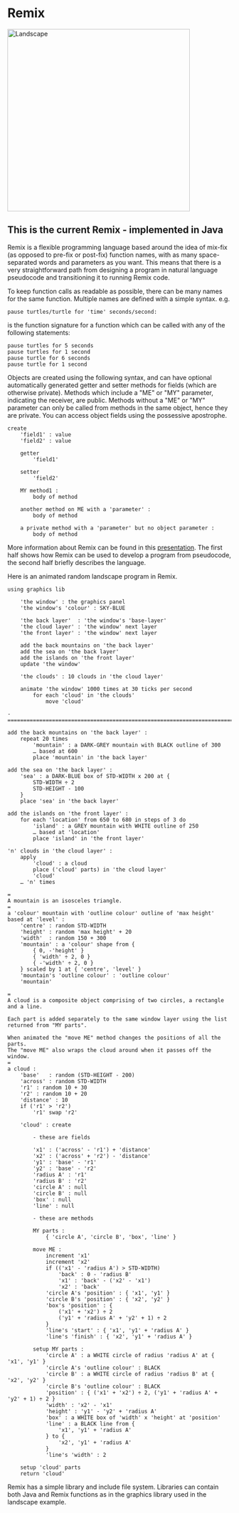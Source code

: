 # Remix
<img width="410" alt="Landscape" src="https://user-images.githubusercontent.com/3459269/118350983-80372780-b5ad-11eb-80ba-7072962a29ef.png">

## This is the current Remix - implemented in Java
Remix is a flexible programming language based around the idea of mix-fix (as opposed to pre-fix or post-fix) function names, with as many space-separated words and parameters as you want. This means that there is a very straightforward path from designing a program in natural language pseudocode and transitioning it to running Remix code.

To keep function calls as readable as possible, there can be many names for the same function. Multiple names are defined with a simple syntax. e.g.

    pause turtles/turtle for 'time' seconds/second:
is the function signature for a function which can be called with any of the following statements:

    pause turtles for 5 seconds
    pause turtles for 1 second
    pause turtle for 6 seconds
    pause turtle for 1 second

Objects are created using the following syntax, and can have optional automatically generated getter and setter methods for fields (which are otherwise private). Methods which include a "ME" or "MY" parameter, indicating the receiver, are public. Methods without a "ME" or "MY" parameter can only be called from methods in the same object, hence they are private.
You can access object fields using the possessive apostrophe.

    create
        'field1' : value
        'field2' : value

        getter
            'field1'

        setter
            'field2'

        MY method1 :
            body of method

        another method on ME with a 'parameter' :
            body of method
            
        a private method with a 'parameter' but no object parameter :
            body of method

More information about Remix can be found in this [presentation](https://github.com/rsheehan/JRemix/blob/main/RemixIntroduction.pdf).
The first half shows how Remix can be used to develop a program from pseudocode, the second half briefly describes the language.

Here is an animated random landscape program in Remix.

	using graphics lib
	
		'the window' : the graphics panel
		'the window's 'colour' : SKY-BLUE
		
		'the back layer'  : 'the window's 'base-layer'
		'the cloud layer' : 'the window' next layer
		'the front layer' : 'the window' next layer
		
		add the back mountains on 'the back layer'
		add the sea on 'the back layer'
		add the islands on 'the front layer'
		update 'the window'	
	
		'the clouds' : 10 clouds in 'the cloud layer'
	
		animate 'the window' 1000 times at 30 ticks per second
			for each 'cloud' in 'the clouds'
				move 'cloud'
	
	-============================================================================-
	
	add the back mountains on 'the back layer' :
		repeat 20 times
			'mountain' : a DARK-GREY mountain with BLACK outline of 300
			… based at 600
			place 'mountain' in 'the back layer'
	
	add the sea on 'the back layer' :
		'sea' : a DARK-BLUE box of STD-WIDTH x 200 at {
			STD-WIDTH ÷ 2
			STD-HEIGHT - 100
		}
		place 'sea' in 'the back layer'
	
	add the islands on 'the front layer' :
		for each 'location' from 650 to 680 in steps of 3 do
			'island' : a GREY mountain with WHITE outline of 250
			… based at 'location'
			place 'island' in 'the front layer'
	
	'n' clouds in 'the cloud layer' :
		apply
			'cloud' : a cloud
			place ('cloud' parts) in 'the cloud layer'
			'cloud'
		… 'n' times
	
	=
	A mountain is an isosceles triangle.
	=
	a 'colour' mountain with 'outline colour' outline of 'max height' based at 'level' :
		'centre' : random STD-WIDTH
		'height' : random 'max height' + 20
		'width'  : random 150 + 300
		'mountain' : a 'colour' shape from {
			{ 0, -'height' }
			{ 'width' ÷ 2, 0 }
			{ -'width' ÷ 2, 0 }
		} scaled by 1 at { 'centre', 'level' }
		'mountain's 'outline colour' : 'outline colour'
		'mountain'
	
	=
	A cloud is a composite object comprising of two circles, a rectangle and a line.
	
	Each part is added separately to the same window layer using the list returned from "MY parts".
	
	When animated the "move ME" method changes the positions of all the parts.
	The "move ME" also wraps the cloud around when it passes off the window.
	=
	a cloud :
		'base'   : random (STD-HEIGHT - 200)
		'across' : random STD-WIDTH
		'r1' : random 10 + 30
		'r2' : random 10 + 20
		'distance' : 10
		if ('r1' > 'r2')
			'r1' swap 'r2'
	
		'cloud' : create
	
			- these are fields
	
			'x1' : ('across' - 'r1') + 'distance'
			'x2' : ('across' + 'r2') - 'distance'
			'y1' : 'base' - 'r1'
			'y2' : 'base' - 'r2'
			'radius A' : 'r1'
			'radius B' : 'r2'
			'circle A' : null
			'circle B' : null
			'box' : null
			'line' : null
	
			- these are methods
	
			MY parts :
				{ 'circle A', 'circle B', 'box', 'line' }
	
			move ME :
				increment 'x1'
				increment 'x2'
				if (('x1' - 'radius A') > STD-WIDTH)
					'back' : 0 - 'radius B'
					'x1' : 'back' - ('x2' - 'x1')
					'x2' : 'back'
				'circle A's 'position' : { 'x1', 'y1' }
				'circle B's 'position' : { 'x2', 'y2' }
				'box's 'position' : {
					('x1' + 'x2') ÷ 2
					('y1' + 'radius A' + 'y2' + 1) ÷ 2
				}
				'line's 'start' : { 'x1', 'y1' + 'radius A' }
				'line's 'finish' : { 'x2', 'y1' + 'radius A' }
	
			setup MY parts :
				'circle A' : a WHITE circle of radius 'radius A' at { 'x1', 'y1' }
				'circle A's 'outline colour' : BLACK
				'circle B' : a WHITE circle of radius 'radius B' at { 'x2', 'y2' }
				'circle B's 'outline colour' : BLACK
				'position' : { ('x1' + 'x2') ÷ 2, ('y1' + 'radius A' + 'y2' + 1) ÷ 2 }
				'width' : 'x2' - 'x1'
				'height' : 'y1' - 'y2' + 'radius A'
				'box' : a WHITE box of 'width' x 'height' at 'position'
				'line' : a BLACK line from {
					'x1', 'y1' + 'radius A'
				} to {
					'x2', 'y1' + 'radius A'
				}
				'line's 'width' : 2
	
		setup 'cloud' parts
		return 'cloud'


Remix has a simple library and include file system. Libraries can contain both Java and Remix functions as in the graphics library used in the landscape example.